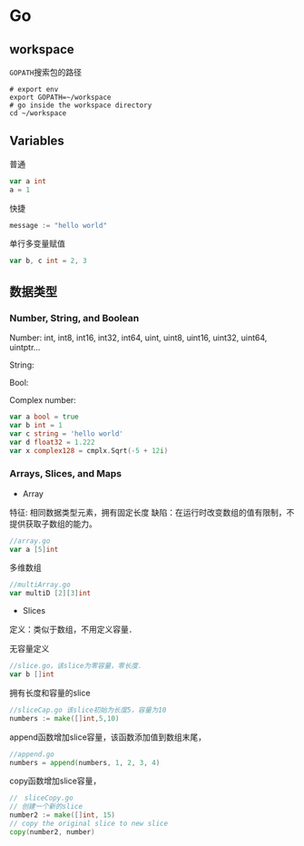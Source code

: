 # Go

## workspace

`GOPATH`搜索包的路径

```shell
# export env
export GOPATH=~/workspace
# go inside the workspace directory
cd ~/workspace
```

## Variables

普通

```go
var a int
a = 1
```

快捷

```go
message := "hello world"
```

单行多变量赋值

```go
var b, c int = 2, 3
```

## 数据类型

### Number, String, and Boolean

Number:
    int, int8, int16, int32, int64,
    uint, uint8, uint16, uint32, uint64, uintptr…

String:

Bool:

Complex number:

```go
var a bool = true
var b int = 1
var c string = 'hello world'
var d float32 = 1.222
var x complex128 = cmplx.Sqrt(-5 + 12i)
```

### Arrays, Slices, and Maps

- Array

特征: 相同数据类型元素，拥有固定长度
缺陷：在运行时改变数组的值有限制，不提供获取子数组的能力。

```go
//array.go
var a [5]int
```

多维数组

```go
//multiArray.go
var multiD [2][3]int
```

- Slices

定义：类似于数组，不用定义容量．

无容量定义

```go
//slice.go，该slice为零容量，零长度．
var b []int
```

拥有长度和容量的slice

```go
//sliceCap.go 该slice初始为长度5，容量为10
numbers := make([]int,5,10)
```

append函数增加slice容量，该函数添加值到数组末尾，

```go
//append.go
numbers = append(numbers, 1, 2, 3, 4)
```

copy函数增加slice容量，

```go
//　sliceCopy.go
// 创建一个新的slice
number2 := make([]int, 15)
// copy the original slice to new slice
copy(number2, number)
```


## 